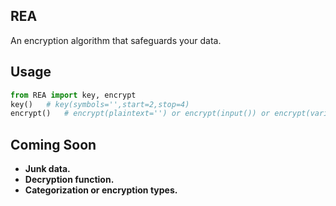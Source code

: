 ## REA
An encryption algorithm that safeguards your data.
## Usage
```python
from REA import key, encrypt
key()   # key(symbols='',start=2,stop=4)
encrypt()   # encrypt(plaintext='') or encrypt(input()) or encrypt(variable)
```
## Coming Soon
- **Junk data.**
- **Decryption function.**
- **Categorization or encryption types.**
